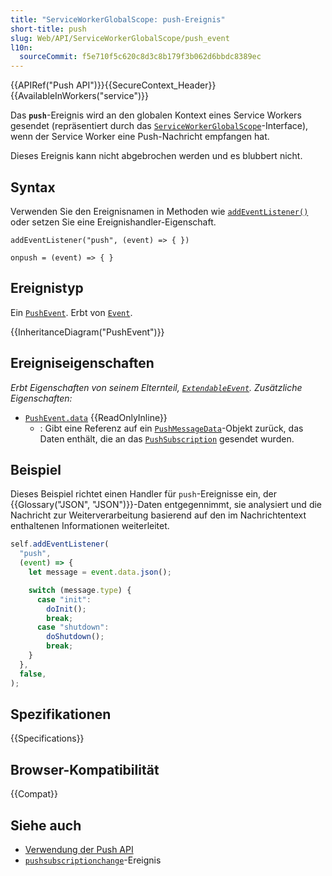 ```yaml
---
title: "ServiceWorkerGlobalScope: push-Ereignis"
short-title: push
slug: Web/API/ServiceWorkerGlobalScope/push_event
l10n:
  sourceCommit: f5e710f5c620c8d3c8b179f3b062d6bbdc8389ec
---
```


{{APIRef("Push API")}}{{SecureContext_Header}}{{AvailableInWorkers("service")}}

Das **`push`**-Ereignis wird an den globalen Kontext eines Service Workers gesendet (repräsentiert durch das [`ServiceWorkerGlobalScope`](/de/docs/Web/API/ServiceWorkerGlobalScope)-Interface), wenn der Service Worker eine Push-Nachricht empfangen hat.

Dieses Ereignis kann nicht abgebrochen werden und es blubbert nicht.

## Syntax

Verwenden Sie den Ereignisnamen in Methoden wie [`addEventListener()`](/de/docs/Web/API/EventTarget/addEventListener) oder setzen Sie eine Ereignishandler-Eigenschaft.

```js-nolint
addEventListener("push", (event) => { })

onpush = (event) => { }
```

## Ereignistyp

Ein [`PushEvent`](/de/docs/Web/API/PushEvent). Erbt von [`Event`](/de/docs/Web/API/Event).

{{InheritanceDiagram("PushEvent")}}

## Ereigniseigenschaften

_Erbt Eigenschaften von seinem Elternteil, [`ExtendableEvent`](/de/docs/Web/API/ExtendableEvent). Zusätzliche Eigenschaften:_

- [`PushEvent.data`](/de/docs/Web/API/PushEvent/data) {{ReadOnlyInline}}
  - : Gibt eine Referenz auf ein [`PushMessageData`](/de/docs/Web/API/PushMessageData)-Objekt zurück, das Daten enthält, die an das [`PushSubscription`](/de/docs/Web/API/PushSubscription) gesendet wurden.

## Beispiel

Dieses Beispiel richtet einen Handler für `push`-Ereignisse ein, der {{Glossary("JSON", "JSON")}}-Daten entgegennimmt, sie analysiert und die Nachricht zur Weiterverarbeitung basierend auf den im Nachrichtentext enthaltenen Informationen weiterleitet.

```js
self.addEventListener(
  "push",
  (event) => {
    let message = event.data.json();

    switch (message.type) {
      case "init":
        doInit();
        break;
      case "shutdown":
        doShutdown();
        break;
    }
  },
  false,
);
```

## Spezifikationen

{{Specifications}}

## Browser-Kompatibilität

{{Compat}}

## Siehe auch

- [Verwendung der Push API](/de/docs/Web/API/Push_API)
- [`pushsubscriptionchange`](/de/docs/Web/API/ServiceWorkerGlobalScope/pushsubscriptionchange_event)-Ereignis
